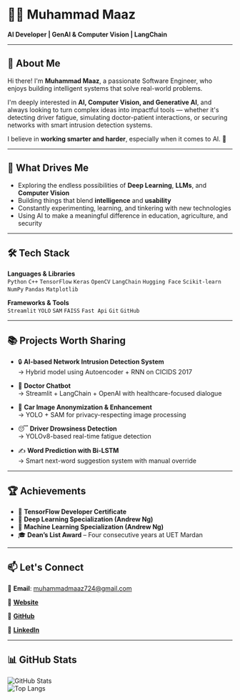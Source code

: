 # 👨‍💻 Muhammad Maaz  
**AI Developer | GenAI & Computer Vision | LangChain**

---

## 👋 About Me

Hi there! I'm **Muhammad Maaz**, a passionate Software Engineer, who enjoys building intelligent systems that solve real-world problems.

I'm deeply interested in **AI, Computer Vision, and Generative AI**, and always looking to turn complex ideas into impactful tools — whether it's detecting driver fatigue, simulating doctor-patient interactions, or securing networks with smart intrusion detection systems.

I believe in **working smarter and harder**, especially when it comes to AI. 🚀

---

## 🧠 What Drives Me

- Exploring the endless possibilities of **Deep Learning**, **LLMs**, and **Computer Vision**
- Building things that blend **intelligence** and **usability**
- Constantly experimenting, learning, and tinkering with new technologies
- Using AI to make a meaningful difference in education, agriculture, and security

---

## 🛠️ Tech Stack

**Languages & Libraries**  
`Python` `C++` `TensorFlow` `Keras` `OpenCV` `LangChain` `Hugging Face` `Scikit-learn` `NumPy` `Pandas` `Matplotlib`

**Frameworks & Tools**  
`Streamlit` `YOLO` `SAM` `FAISS` `Fast Api` `Git` `GitHub`

---

## 📚 Projects Worth Sharing

- 🔒 **AI-based Network Intrusion Detection System**  
  → Hybrid model using Autoencoder + RNN on CICIDS 2017

- 🧠 **Doctor Chatbot**  
  → Streamlit + LangChain + OpenAI with healthcare-focused dialogue

- 🚗 **Car Image Anonymization & Enhancement**  
  → YOLO + SAM for privacy-respecting image processing

- 😴 **Driver Drowsiness Detection**  
  → YOLOv8-based real-time fatigue detection

- ✍️ **Word Prediction with Bi-LSTM**  
  → Smart next-word suggestion system with manual override

---

## 🏆 Achievements

- 🧠 **TensorFlow Developer Certificate**  
- 📘 **Deep Learning Specialization (Andrew Ng)**  
- 📗 **Machine Learning Specialization (Andrew Ng)**  
- 🎓 **Dean’s List Award** – Four consecutive years at UET Mardan  

---

## 📫 Let's Connect

📧 **Email**: muhammadmaaz724@gmail.com  

🔗 [**Website**](https://my-portfolio-website-mocha-psi.vercel.app/)

🔗 [**GitHub**](https://github.com/muhammadmaaz724)  

🔗 [**LinkedIn**](https://www.linkedin.com/in/muhammad-maaz-8b5a5a23a/)

---

## 📊 GitHub Stats

![GitHub Stats](https://github-readme-stats.vercel.app/api?username=muhammadmaaz724&show_icons=true&theme=radical)  
![Top Langs](https://github-readme-stats.vercel.app/api/top-langs/?username=muhammadmaaz724&layout=compact&theme=radical)
